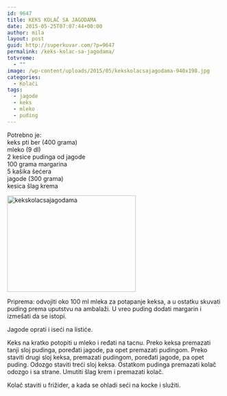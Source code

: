 ```yaml
---
id: 9647
title: KEKS KOLAČ SA JAGODAMA
date: 2015-05-25T07:07:44+00:00
author: mila
layout: post
guid: http://superkuvar.com/?p=9647
permalink: /keks-kolac-sa-jagodama/
totvreme:
  - ""
image: /wp-content/uploads/2015/05/kekskolacsajagodama-940x198.jpg
categories:
  - Kolači
tags:
  - jagode
  - keks
  - mleko
  - puding
---
```

Potrebno je:  
keks pti ber (400 grama)  
mleko (9 dl)  
2 kesice pudinga od jagode  
100 grama margarina  
5 kašika šećera  
jagode (300 grama)  
kesica šlag krema

[<img class="alignnone size-medium wp-image-9649" src="//superkuvar.com/wp-content/uploads/2015/05/kekskolacsajagodama-300x225.jpg" alt="kekskolacsajagodama" width="300" height="225" />](//superkuvar.com/wp-content/uploads/2015/05/kekskolacsajagodama-e1432537510599.jpg)

Priprema: odvojiti oko 100 ml mleka za potapanje keksa, a u ostatku skuvati puding prema uputstvu na ambalaži. U vreo puding dodati margarin i izmešati da se istopi.

Jagode oprati i iseći na listiće.

Keks na kratko potopiti u mleko i ređati na tacnu. Preko keksa premazati tanji sloj pudinga, poređati jagode, pa opet premazati pudingom. Preko staviti drugi sloj keksa, premazati pudingom, poređati jagode, pa opet puding. Odozgo staviti treći sloj keksa. Ostatkom pudinga premazati kolač odozgo i sa strane. Umutiti šlag krem i premazati kolač.

Kolač staviti u frižider, a kada se ohladi seći na kocke i služiti.